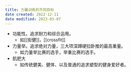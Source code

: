 ```yaml
---
title: 力量训练的不同目标
date created: 2022-12-11
date modified: 2023-03-07
---
```


- 功能性。追求耐力和综合运用。
	- 如[[街健]]，[[crossfit]]
- 力量举。追求绝对力量，三大项深蹲硬拉卧推的最高重量。
	- 如力量举比赛的选手，举重比赛的选手。
- 肌肥大
	- 如传统健美、健体、以及普通的追求塑型的健身爱好者。
